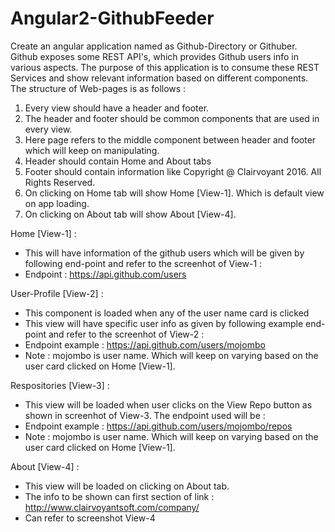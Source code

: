 # Angular2-GithubFeeder

Create an angular application named as Github-Directory or Githuber. Github exposes some REST API's, which provides Github users info in various aspects. The purpose of this application is to consume these REST Services and show relevant information based on different components. The structure of Web-pages is as follows : 

1) Every view should have a header and footer.
2) The header and footer should be common components that are used in every view.
3) Here page refers to the middle component between header and footer which will keep on manipulating.
4) Header should contain Home and About tabs
5) Footer should contain information like Copyright @ Clairvoyant 2016. All Rights Reserved.
6) On clicking on Home tab will show Home [View-1]. Which is default view on app loading.
7) On clicking on About tab will show About [View-4].

Home [View-1] :
- This will have information of the github users which will be given by following end-point and refer to the screenhot of View-1 :
- Endpoint : https://api.github.com/users

User-Profile [View-2]  :
- This component is loaded when any of the user name card is clicked
- This view will have specific user info as given by following example end-point and refer to the screenhot of View-2 :
- Endpoint example : https://api.github.com/users/mojombo
- Note : mojombo is user name. Which will keep on varying based on the user card clicked on Home [View-1].

Respositories [View-3]  :
- This view will be loaded when user clicks on the View Repo button as shown in screenhot of View-3. The endpoint used will be :
- Endpoint example : https://api.github.com/users/mojombo/repos
- Note : mojombo is user name. Which will keep on varying based on the user card clicked on Home [View-1].

About [View-4] :
- This view will be loaded on clicking on About tab.
- The info to be shown can first section of link : http://www.clairvoyantsoft.com/company/
- Can refer to screenshot View-4



